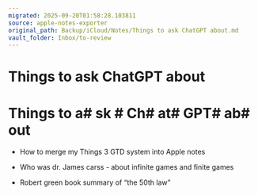 ```yaml
---
migrated: 2025-09-20T01:58:28.103811
source: apple-notes-exporter
original_path: Backup/iCloud/Notes/Things to ask ChatGPT about.md
vault_folder: Inbox/to-review
---
```

# Things to ask ChatGPT about

# Things to a# sk # Ch# at# GPT#  ab# out

* How to merge my Things 3 GTD system into Apple notes

* Who was dr. James carss - about infinite games and finite games 
* Robert green book summary of “the 50th law”

